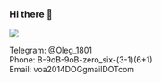 ### Hi there 👋  

![](https://komarev.com/ghpvc/?username=Vetoshkin-Oleg)

Telegram: @Oleg_1801  
Phone: B-9oB-9oB-zero_six-(3-1)(6+1)  
Email: voa2014DOGgmailDOTcom

<!--
**Vetoshkin-Oleg/Vetoshkin-Oleg** is a ✨ _special_ ✨ repository because its `README.md` (this file) appears on your GitHub profile.

Here are some ideas to get you started:

- 🔭 I’m currently working on ...
- 🌱 I’m currently learning ...
- 👯 I’m looking to collaborate on ...
- 🤔 I’m looking for help with ...
- 💬 Ask me about ...
- 📫 How to reach me: ...
- 😄 Pronouns: ...
- ⚡ Fun fact: ...
-->
